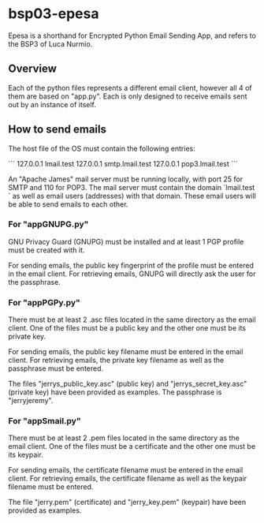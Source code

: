 # bsp03-epesa
Epesa is a shorthand for Encrypted Python Email Sending App, and refers to the BSP3 of Luca Nurmio.
## Overview
Each of the python files represents a different email client, however all 4 of them are based on "app.py". Each is only designed to receive emails sent out by an instance of itself.
## How to send emails
The host file of the OS must contain the following entries:

´´´
127.0.0.1  lmail.test
127.0.0.1  smtp.lmail.test
127.0.0.1  pop3.lmail.test
´´´

An "Apache James" mail server must be running locally, with port 25 for SMTP and 110 for POP3. The mail server must contain the domain ´lmail.test´ as well as email users (addresses) with that domain. These email users will be able to send emails to each other.
### For "appGNUPG.py"
GNU Privacy Guard (GNUPG) must be installed and at least 1 PGP profile must be created with it.

For sending emails, the public key fingerprint of the profile must be entered in the email client. For retrieving emails, GNUPG will directly ask the user for the passphrase.
### For "appPGPy.py"
There must be at least 2 .asc files located in the same directory as the email client. One of the files must be a public key and the other one must be its private key.

For sending emails, the public key filename must be entered in the email client. For retrieving emails, the private key filename as well as the passphrase must be entered.

The files "jerrys\_public\_key.asc" (public key) and "jerrys\_secret\_key.asc" (private key) have been provided as examples. The passphrase is "jerryjeremy".
### For "appSmail.py"
There must be at least 2 .pem files located in the same directory as the email client. One of the files must be a certificate and the other one must be its keypair.

For sending emails, the certificate filename must be entered in the email client. For retrieving emails, the certificate filename as well as the keypair filename must be entered.

The file "jerry.pem" (certificate) and "jerry\_key.pem" (keypair) have been provided as examples.
